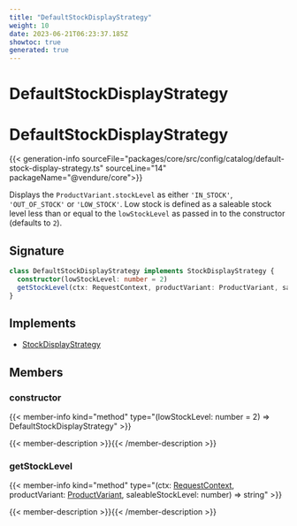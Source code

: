 ```yaml
---
title: "DefaultStockDisplayStrategy"
weight: 10
date: 2023-06-21T06:23:37.185Z
showtoc: true
generated: true
---
```

<!-- This file was generated from the Vendure source. Do not modify. Instead, re-run the "docs:build" script -->

# DefaultStockDisplayStrategy
<div class="symbol">


# DefaultStockDisplayStrategy

{{< generation-info sourceFile="packages/core/src/config/catalog/default-stock-display-strategy.ts" sourceLine="14" packageName="@vendure/core">}}

Displays the `ProductVariant.stockLevel` as either `'IN_STOCK'`, `'OUT_OF_STOCK'` or `'LOW_STOCK'`.
Low stock is defined as a saleable stock level less than or equal to the `lowStockLevel` as passed in
to the constructor (defaults to `2`).

## Signature

```TypeScript
class DefaultStockDisplayStrategy implements StockDisplayStrategy {
  constructor(lowStockLevel: number = 2)
  getStockLevel(ctx: RequestContext, productVariant: ProductVariant, saleableStockLevel: number) => string;
}
```
## Implements

 * <a href='/typescript-api/products-stock/stock-display-strategy#stockdisplaystrategy'>StockDisplayStrategy</a>


## Members

### constructor

{{< member-info kind="method" type="(lowStockLevel: number = 2) => DefaultStockDisplayStrategy"  >}}

{{< member-description >}}{{< /member-description >}}

### getStockLevel

{{< member-info kind="method" type="(ctx: <a href='/typescript-api/request/request-context#requestcontext'>RequestContext</a>, productVariant: <a href='/typescript-api/entities/product-variant#productvariant'>ProductVariant</a>, saleableStockLevel: number) => string"  >}}

{{< member-description >}}{{< /member-description >}}


</div>
